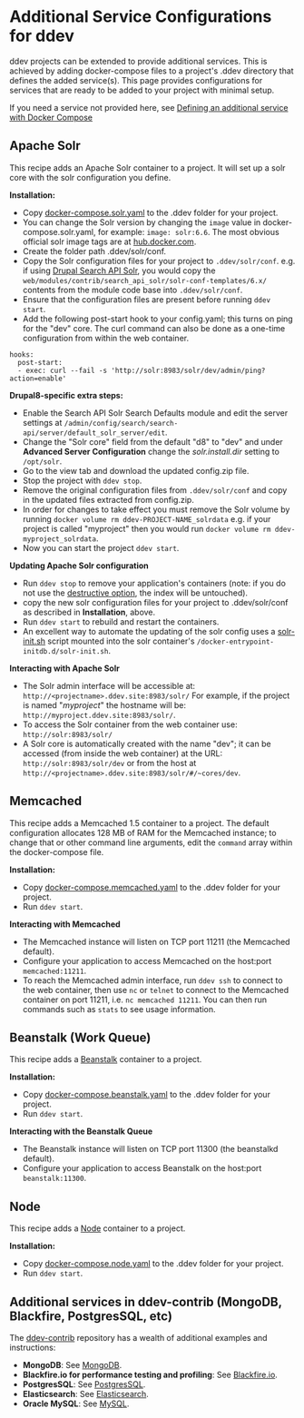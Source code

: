 <h1> Additional Service Configurations for ddev</h1>

ddev projects can be extended to provide additional services. This is achieved by adding docker-compose files to a project's .ddev directory that defines the added service(s). This page provides configurations for services that are ready to be added to your project with minimal setup.

If you need a service not provided here, see [Defining an additional service with Docker Compose](custom-compose-files.md)

## Apache Solr
This recipe adds an Apache Solr container to a project. It will set up a solr core with the solr configuration you define.

**Installation:**

- Copy [docker-compose.solr.yaml](https://github.com/drud/ddev/tree/master/pkg/servicetest/testdata/services/docker-compose.solr.yaml) to the .ddev folder for your project.
- You can change the Solr version by changing the `image` value in docker-compose.solr.yaml, for example: `image: solr:6.6`. The most obvious official solr image tags are at [hub.docker.com](https://hub.docker.com/_/solr/).
- Create the folder path .ddev/solr/conf.
- Copy the Solr configuration files for your project to `.ddev/solr/conf`. e.g. if using [Drupal Search API Solr](https://www.drupal.org/project/search_api_solr), you would copy the `web/modules/contrib/search_api_solr/solr-conf-templates/6.x/ `contents from the module code base into `.ddev/solr/conf`.
- Ensure that the configuration files are present before running `ddev start`.
- Add the following post-start hook to your config.yaml; this turns on ping for the "dev" core. The curl command can also be done as a one-time configuration from within the web container.
```
hooks:
  post-start:
  - exec: curl --fail -s 'http://solr:8983/solr/dev/admin/ping?action=enable'
```

**Drupal8-specific extra steps:** 
- Enable the Search API Solr Search Defaults module and edit the server settings at `/admin/config/search/search-api/server/default_solr_server/edit`.
- Change the "Solr core" field from the default "d8" to "dev" and under **Advanced Server Configuration** change the _solr.install.dir_ setting to `/opt/solr`.
- Go to the view tab and download the updated config.zip file.
- Stop the project with `ddev stop`.
- Remove the original configuration files from `.ddev/solr/conf` and copy in the updated files extracted from config.zip.
- In order for changes to take effect you must remove the Solr volume by running `docker volume rm ddev-PROJECT-NAME_solrdata` e.g. if your project is called "myproject" then you would run `docker volume rm ddev-myproject_solrdata`.
- Now you can start the project `ddev start`.

**Updating Apache Solr configuration**

- Run `ddev stop` to remove your application's containers (note: if you do not use the [destructive option](cli-usage#removing-projects-from-your-collection-known-to-ddev), the index will be untouched).
- copy the new solr configuration files for your project to .ddev/solr/conf as described in **Installation**, above.
- Run `ddev start` to rebuild and restart the containers.
- An excellent way to automate the updating of the solr config uses a [solr-init.sh](https://github.com/drud/ddev/pull/1645#issuecomment-503722974) script mounted into the solr container's `/docker-entrypoint-initdb.d/solr-init.sh`.

**Interacting with Apache Solr**

- The Solr admin interface will be accessible at: `http://<projectname>.ddev.site:8983/solr/` For example, if the project is named "_myproject_" the hostname will be: `http://myproject.ddev.site:8983/solr/`.
- To access the Solr container from the web container use: `http://solr:8983/solr/`
- A Solr core is automatically created with the name "dev"; it can be accessed (from inside the web container) at the URL: `http://solr:8983/solr/dev` or from the host at `http://<projectname>.ddev.site:8983/solr/#/~cores/dev`.

## Memcached
This recipe adds a Memcached 1.5 container to a project. The default configuration allocates 128 MB of RAM for the Memcached instance; to change that or other command line arguments, edit the `command` array within the docker-compose file.

**Installation:**

- Copy [docker-compose.memcached.yaml](https://github.com/drud/ddev/tree/master/pkg/servicetest/testdata/services/docker-compose.memcached.yaml) to the .ddev folder for your project.
- Run `ddev start`.

**Interacting with Memcached**

- The Memcached instance will listen on TCP port 11211 (the Memcached default).
- Configure your application to access Memcached on the host:port `memcached:11211`.
- To reach the Memcached admin interface, run `ddev ssh` to connect to the web container, then use `nc` or `telnet` to connect to the Memcached container on port 11211, i.e. `nc memcached 11211`. You can then run commands such as `stats` to see usage information.

## Beanstalk (Work Queue)
This recipe adds a [Beanstalk](https://beanstalkd.github.io/) container to a project.

**Installation:**

- Copy [docker-compose.beanstalk.yaml](https://github.com/drud/ddev/tree/master/pkg/servicetest/testdata/services/docker-compose.beanstalkd.yaml) to the .ddev folder for your project.
- Run `ddev start`.

**Interacting with the Beanstalk Queue**

- The Beanstalk instance will listen on TCP port 11300 (the beanstalkd default).
- Configure your application to access Beanstalk on the host:port `beanstalk:11300`.

## Node
This recipe adds a [Node](https://github.com/nodejs/docker-node) container to a project.

**Installation:**

- Copy [docker-compose.node.yaml](https://github.com/drud/ddev/tree/master/pkg/servicetest/testdata/services/docker-compose.node.yaml) to the .ddev folder for your project.
- Run `ddev start`.

## Additional services in ddev-contrib (MongoDB, Blackfire, PostgresSQL, etc)

The [ddev-contrib](https://github.com/drud/ddev-contrib) repository has a wealth of additional examples and instructions:

* **MongoDB**: See [MongoDB](https://github.com/drud/ddev-contrib/blob/master/docker-compose-services/mongodb).
* **Blackfire.io for performance testing and profiling**: See [Blackfire.io](https://github.com/drud/ddev-contrib/blob/master/docker-compose-services/blackfire).
* **PostgresSQL**: See [PostgresSQL](https://github.com/drud/ddev-contrib/blob/master/docker-compose-services/postgres).
* **Elasticsearch**: See [Elasticsearch](https://github.com/drud/ddev-contrib/blob/master/docker-compose-services/elasticsearch).
* **Oracle MySQL**: See [MySQL](https://github.com/drud/ddev-contrib/blob/master/docker-compose-services/mysql).
